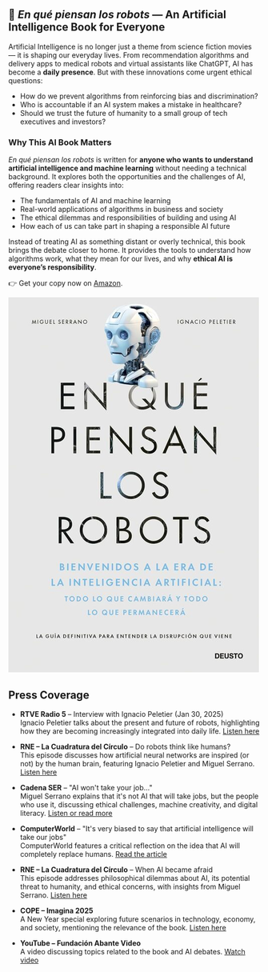 ## 📘 *En qué piensan los robots* — An Artificial Intelligence Book for Everyone

Artificial Intelligence is no longer just a theme from science fiction movies — it is shaping our everyday lives. From recommendation algorithms and delivery apps to medical robots and virtual assistants like ChatGPT, AI has become a **daily presence**. But with these innovations come urgent ethical questions:  

- How do we prevent algorithms from reinforcing bias and discrimination?  
- Who is accountable if an AI system makes a mistake in healthcare?  
- Should we trust the future of humanity to a small group of tech executives and investors?  

### Why This AI Book Matters
*En qué piensan los robots* is written for **anyone who wants to understand artificial intelligence and machine learning** without needing a technical background. It explores both the opportunities and the challenges of AI, offering readers clear insights into:  

- The fundamentals of AI and machine learning  
- Real-world applications of algorithms in business and society  
- The ethical dilemmas and responsibilities of building and using AI  
- How each of us can take part in shaping a responsible AI future  

Instead of treating AI as something distant or overly technical, this book brings the debate closer to home. It provides the tools to understand how algorithms work, what they mean for our lives, and why **ethical AI is everyone’s responsibility**.  

👉 Get your copy now on [Amazon](https://www.amazon.es/qu%C3%A9-piensan-los-robots-inteligencia/dp/8423437590).

[![png](img/portada_reducida.png)](https://www.amazon.es/qu%C3%A9-piensan-los-robots-inteligencia/dp/8423437590)

## Press Coverage


- **RTVE Radio 5** – Interview with Ignacio Peletier (Jan 30, 2025)  
  Ignacio Peletier talks about the present and future of robots, highlighting how they are becoming increasingly integrated into daily life. [Listen here](https://www.rtve.es/play/audios/la-entrevista-de-radio-5/entrevista-radio-5-ignacio-peletier-30-01-25/16426800/)

- **RNE – La Cuadratura del Círculo** – Do robots think like humans?  
  This episode discusses how artificial neural networks are inspired (or not) by the human brain, featuring Ignacio Peletier and Miguel Serrano. [Listen here](https://www.rtve.es/play/audios/la-cuadratura-del-circulo/piensan-robots/16283438/)

- **Cadena SER** – "AI won't take your job…"  
  Miguel Serrano explains that it's not AI that will take jobs, but the people who use it, discussing ethical challenges, machine creativity, and digital literacy. [Listen or read more](https://cadenaser.com/nacional/2024/10/18/la-ia-no-te-quitara-el-trabajo-lo-hara-una-persona-que-utilice-la-ia-la-advertencia-de-un-experto-sobre-el-futuro-de-la-inteligencia-artificial-cadena-ser/)

- **ComputerWorld** – "It's very biased to say that artificial intelligence will take our jobs"  
  ComputerWorld features a critical reflection on the idea that AI will completely replace humans. [Read the article](https://www.computerworld.es/article/3558889/es-muy-sesgado-decir-que-la-inteligencia-artificial-va-a-quitarnos-el-trabajo.html)

- **RNE – La Cuadratura del Círculo** – When AI became afraid  
  This episode addresses philosophical dilemmas about AI, its potential threat to humanity, and ethical concerns, with insights from Miguel Serrano. [Listen here](https://www.rtve.es/play/audios/la-cuadratura-del-circulo/robots-conciencia-humanidad-peligro/16346615/)

- **COPE – Imagina 2025**  
  A New Year special exploring future scenarios in technology, economy, and society, mentioning the relevance of the book. [Listen here](https://www.cope.es/programas/programas-especiales/audios/espera-nuevo-ano-vuelve-escuchar-imagina-2025-angel-correas-carla-otero-20250101_3070889.html)

- **YouTube – Fundación Abante Video**  
  A video discussing topics related to the book and AI debates. [Watch video](https://www.youtube.com/watch?v=9Oiz9HG92x8)
